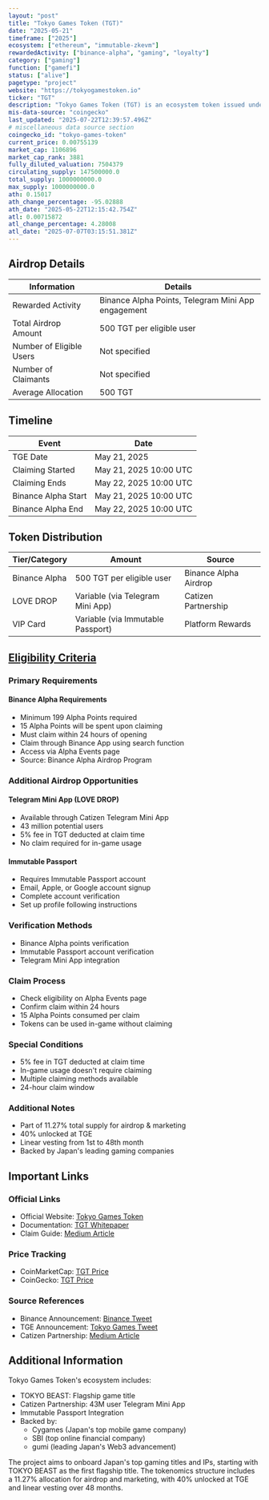 ```yaml
---
layout: "post"
title: "Tokyo Games Token (TGT)"
date: "2025-05-21"
timeframe: ["2025"]
ecosystem: ["ethereum", "immutable-zkevm"]
rewardedActivity: ["binance-alpha", "gaming", "loyalty"]
category: ["gaming"]
function: ["gamefi"]
status: ["alive"]
pagetype: "project"
website: "https://tokyogamestoken.io"
ticker: "TGT"
description: "Tokyo Games Token (TGT) is an ecosystem token issued under the philosophy of 'Shaping the Future of Web3 Gaming from Japan', backed by Japan's leading gaming companies including Cygames, SBI, and gumi."
mis-data-source: "coingecko"
last_updated: "2025-07-22T12:39:57.496Z"
# miscellaneous data source section
coingecko_id: "tokyo-games-token"
current_price: 0.00755139
market_cap: 1106896
market_cap_rank: 3881
fully_diluted_valuation: 7504379
circulating_supply: 147500000.0
total_supply: 1000000000.0
max_supply: 1000000000.0
ath: 0.15017
ath_change_percentage: -95.02888
ath_date: "2025-05-22T12:15:42.754Z"
atl: 0.00715872
atl_change_percentage: 4.28008
atl_date: "2025-07-07T03:15:51.381Z"
---
```


## Airdrop Details

| Information              | Details                                            |
| ------------------------ | -------------------------------------------------- |
| Rewarded Activity        | Binance Alpha Points, Telegram Mini App engagement |
| Total Airdrop Amount     | 500 TGT per eligible user                          |
| Number of Eligible Users | Not specified                                      |
| Number of Claimants      | Not specified                                      |
| Average Allocation       | 500 TGT                                            |

## Timeline

| Event               | Date                   |
| ------------------- | ---------------------- |
| TGE Date            | May 21, 2025           |
| Claiming Started    | May 21, 2025 10:00 UTC |
| Claiming Ends       | May 22, 2025 10:00 UTC |
| Binance Alpha Start | May 21, 2025 10:00 UTC |
| Binance Alpha End   | May 22, 2025 10:00 UTC |

## Token Distribution

| Tier/Category | Amount                            | Source                |
| ------------- | --------------------------------- | --------------------- |
| Binance Alpha | 500 TGT per eligible user         | Binance Alpha Airdrop |
| LOVE DROP     | Variable (via Telegram Mini App)  | Catizen Partnership   |
| VIP Card      | Variable (via Immutable Passport) | Platform Rewards      |

## [Eligibility Criteria](https://x.com/binance/status/1925130505424408604)

### Primary Requirements

#### Binance Alpha Requirements

- Minimum 199 Alpha Points required
- 15 Alpha Points will be spent upon claiming
- Must claim within 24 hours of opening
- Claim through Binance App using search function
- Access via Alpha Events page
- Source: Binance Alpha Airdrop Program

### Additional Airdrop Opportunities

#### Telegram Mini App (LOVE DROP)

- Available through Catizen Telegram Mini App
- 43 million potential users
- 5% fee in TGT deducted at claim time
- No claim required for in-game usage

#### Immutable Passport

- Requires Immutable Passport account
- Email, Apple, or Google account signup
- Complete account verification
- Set up profile following instructions

### Verification Methods

- Binance Alpha points verification
- Immutable Passport account verification
- Telegram Mini App integration

### Claim Process

- Check eligibility on Alpha Events page
- Confirm claim within 24 hours
- 15 Alpha Points consumed per claim
- Tokens can be used in-game without claiming

### Special Conditions

- 5% fee in TGT deducted at claim time
- In-game usage doesn't require claiming
- Multiple claiming methods available
- 24-hour claim window

### Additional Notes

- Part of 11.27% total supply for airdrop & marketing
- 40% unlocked at TGE
- Linear vesting from 1st to 48th month
- Backed by Japan's leading gaming companies

## Important Links

### Official Links

- Official Website: [Tokyo Games Token](https://tokyogamestoken.io)
- Documentation: [TGT Whitepaper](https://tokyogamestoken.gitbook.io/tgt-whitepaper)
- Claim Guide: [Medium Article](https://medium.com/@TOKYOBEAST/how-to-claim-tgt-airdrop-rewards-including-the-tgt-vip-card-and-tokyo-beast-love-drop-f40b98024ff2)

### Price Tracking

- CoinMarketCap: [TGT Price](https://coinmarketcap.com/currencies/tokyo-games-token/)
- CoinGecko: [TGT Price](https://www.coingecko.com/en/coins/tokyo-games-token)

### Source References

- Binance Announcement: [Binance Tweet](https://x.com/binance/status/1925130505424408604)
- TGE Announcement: [Tokyo Games Tweet](https://x.com/TOKYOGAMES_FDN/status/1922278432655953969)
- Catizen Partnership: [Medium Article](https://medium.com/@TOKYOBEAST/catizen-tokyo-beast-marketing-partnership-announcement-495568e4245d)

## Additional Information

Tokyo Games Token's ecosystem includes:

- TOKYO BEAST: Flagship game title
- Catizen Partnership: 43M user Telegram Mini App
- Immutable Passport Integration
- Backed by:
  - Cygames (Japan's top mobile game company)
  - SBI (top online financial company)
  - gumi (leading Japan's Web3 advancement)

The project aims to onboard Japan's top gaming titles and IPs, starting with TOKYO BEAST as the first flagship title. The tokenomics structure includes a 11.27% allocation for airdrop and marketing, with 40% unlocked at TGE and linear vesting over 48 months.